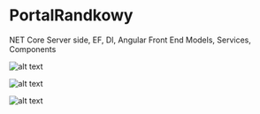 # PortalRandkowy
NET Core Server side, EF, DI, Angular Front End Models, Services, Components


![alt text](https://i.imgur.com/y1LfK8U.jpg)

![alt text](https://i.imgur.com/QKm65uY.jpg)

![alt text](https://i.imgur.com/vvZWdyJ.png)

